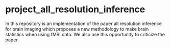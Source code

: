 # project_all_resolution_inference

In this repository is an implementation of the paper all resolution inference for brain imaging which proposes a new methodology to make brain statistics when using fMRI data. We also use this opportunity to criticize the paper.
